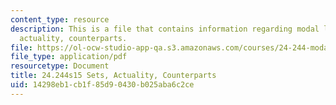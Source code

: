 ```yaml
---
content_type: resource
description: This is a file that contains information regarding modal logic sets,
  actuality, counterparts.
file: https://ol-ocw-studio-app-qa.s3.amazonaws.com/courses/24-244-modal-logic-spring-2015/14298eb1cb1f85d90430b025aba6c2ce_MIT24_244S15_Sets.pdf
file_type: application/pdf
resourcetype: Document
title: 24.244s15 Sets, Actuality, Counterparts
uid: 14298eb1-cb1f-85d9-0430-b025aba6c2ce
---
```

